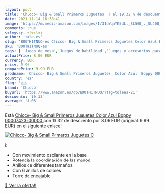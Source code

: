 ```yaml
---
layout: post
title: 'Chicco- Big & Small Primeros Juguetes  C al 19.32 % de descuento'
date: 2021-11-14 16:38:41
image: 'https://m.media-amazon.com/images/I/31uWqaYK5dL._SL500_._SL400_.jpg'
comments: true
category: ofertas
author: 'tole.es'
slug: 'B00TH1TNUQ-es Chicco- Big & Small Primeros Juguetes Color Azul Boppy...'
sku: 'B00TH1TNUQ-es'
tags: [ 'Juego de mesa','Juegos de habilidad','Juegos y accesorios para juegos','Juguetes','Juguetes y juegos','chicco','chicco-', ]
actualPrice: 8.06 EUR
currency: EUR
price: 8.06
comparePrice: 9.99 EUR
prodname: 'Chicco- Big & Small Primeros Juguetes  Color Azul  Boppy 00007423500000 '
country: 'es'
flag: '🇪🇸'
brand: 'Chicco'
buyurl: 'https://www.amazon.es/dp/B00TH1TNUQ/?tag=tolees-21'
descuento: '19.32'
average: '8.06'
---
```


Está [Chicco- Big & Small Primeros Juguetes  Color Azul  Boppy 00007423500000 ](https://www.amazon.es/dp/B00TH1TNUQ/?tag=tolees-21) con 19.32 de descuento por 8.06 EUR (original: 9.99 EUR) en el siguiente enlace!

[![Chicco- Big & Small Primeros Juguetes  C](https://m.media-amazon.com/images/I/31uWqaYK5dL._SL500_._SL400_.jpg)](https://www.amazon.es/dp/B00TH1TNUQ/?tag=tolees-21)

ℹ️:

- Con movimiento oscilante en la base
- Potencia la coordinación de las manos
- Anillos de diferentes tamaños
- Con 6 anillos de colores
- Torre de encajable

[🛒 Ver la oferta!!](https://www.amazon.es/dp/B00TH1TNUQ/?tag=tolees-21)
